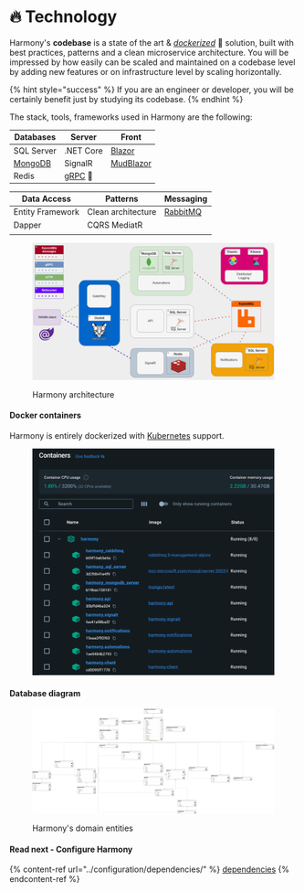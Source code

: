 # 🔥 Technology

Harmony's **codebase** is a state of the art & [_dockerized_](../configuration/docker/) :whale: solution, built with best practices, patterns and a clean microservice architecture. You will be impressed by how easily can be scaled and maintained on a codebase level by adding new features or on infrastructure level by scaling horizontally.&#x20;

{% hint style="success" %}
If you are an engineer or developer, you will be certainly benefit just by studying its codebase.
{% endhint %}

The stack, tools, frameworks used in Harmony are the following:

| Databases                           | Server                                                                                   | Front                                                                    |
| ----------------------------------- | ---------------------------------------------------------------------------------------- | ------------------------------------------------------------------------ |
| SQL Server                          | .NET Core                                                                                | [Blazor](https://dotnet.microsoft.com/en-us/apps/aspnet/web-apps/blazor) |
| [MongoDB](https://www.mongodb.com/) | SignalR                                                                                  | [MudBlazor](https://mudblazor.com/)                                      |
| Redis                               | [gRPC](https://learn.microsoft.com/en-us/aspnet/core/grpc/?view=aspnetcore-8.0) :rocket: |                                                                          |

| Data Access      | Patterns           | Messaging                         |
| ---------------- | ------------------ | --------------------------------- |
| Entity Framework | Clean architecture | [RabbitMQ](https://rabbitmq.com/) |
| Dapper           | CQRS MediatR       |                                   |
|                  |                    |                                   |

<figure><img src="../.gitbook/assets/harmony-architecture.gif" alt=""><figcaption><p>Harmony architecture</p></figcaption></figure>

#### Docker containers

Harmony is entirely dockerized with [Kubernetes](../configuration/docker/kubernetes.md) support.

<figure><img src="../.gitbook/assets/harmony-containers.png" alt="" width="563"><figcaption></figcaption></figure>

#### Database diagram

<figure><img src="../.gitbook/assets/database-diagram.png" alt=""><figcaption><p>Harmony's domain entities</p></figcaption></figure>

#### Read next - Configure Harmony

{% content-ref url="../configuration/dependencies/" %}
[dependencies](../configuration/dependencies/)
{% endcontent-ref %}
